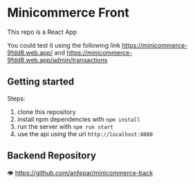 # Minicommerce Front

This repo is a React App 

You could test it using the following link https://minicommerce-9fdd8.web.app/ and https://minicommerce-9fdd8.web.app/admin/transactions

## Getting started

Steps:

1. clone this repository 
2. install npm dependencies with `npm install`
3. run the server with `npm run start`
4. use the api using the url `http://localhost:8080`


## Backend Repository

 👁️ https://github.com/anfepar/minicommerce-back
